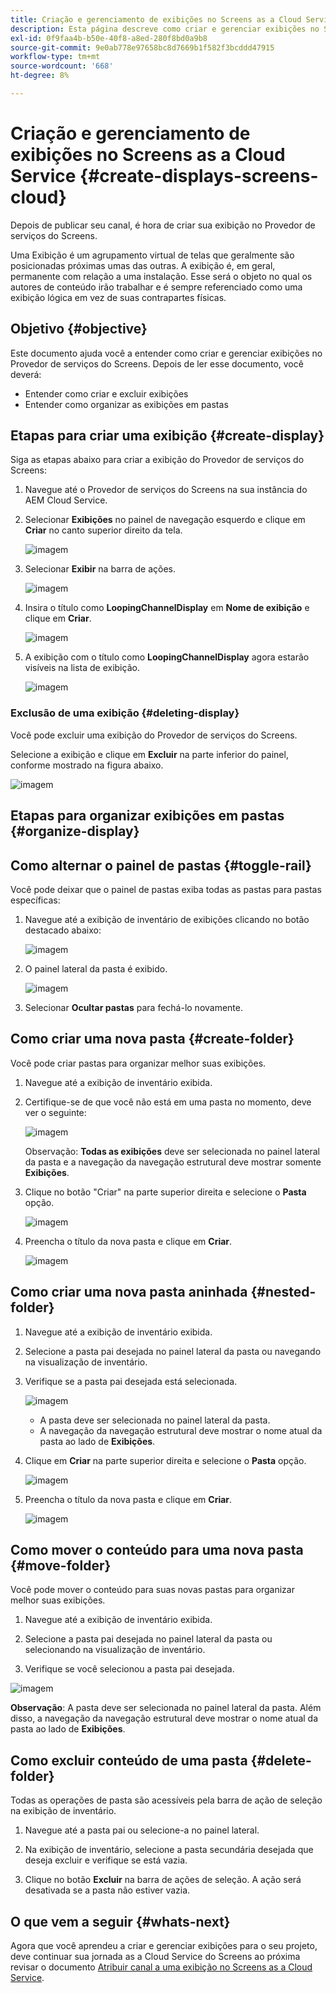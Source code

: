 ```yaml
---
title: Criação e gerenciamento de exibições no Screens as a Cloud Service
description: Esta página descreve como criar e gerenciar exibições no Screens as a Cloud Service.
exl-id: 0f9faa4b-b50e-40f8-a8ed-280f8bd0a9b8
source-git-commit: 9e0ab778e97658bc8d7669b1f582f3bcddd47915
workflow-type: tm+mt
source-wordcount: '668'
ht-degree: 8%

---
```


# Criação e gerenciamento de exibições no Screens as a Cloud Service {#create-displays-screens-cloud}

Depois de publicar seu canal, é hora de criar sua exibição no Provedor de serviços do Screens.

Uma Exibição é um agrupamento virtual de telas que geralmente são posicionadas próximas umas das outras. A exibição é, em geral, permanente com relação a uma instalação. Esse será o objeto no qual os autores de conteúdo irão trabalhar e é sempre referenciado como uma exibição lógica em vez de suas contrapartes físicas.

## Objetivo {#objective}

Este documento ajuda você a entender como criar e gerenciar exibições no Provedor de serviços do Screens. Depois de ler esse documento, você deverá:

* Entender como criar e excluir exibições
* Entender como organizar as exibições em pastas

## Etapas para criar uma exibição {#create-display}

Siga as etapas abaixo para criar a exibição do Provedor de serviços do Screens:

1. Navegue até o Provedor de serviços do Screens na sua instância do AEM Cloud Service.
1. Selecionar **Exibições** no painel de navegação esquerdo e clique em **Criar** no canto superior direito da tela.

   ![imagem](/help/screens-cloud/assets/display/disp-1.png)

1. Selecionar **Exibir** na barra de ações.

   ![imagem](/help/screens-cloud/assets/display/disp-2.png)

1. Insira o título como **LoopingChannelDisplay** em **Nome de exibição** e clique em **Criar**.

   ![imagem](/help/screens-cloud/assets/display/disp3.png)

1. A exibição com o título como **LoopingChannelDisplay** agora estarão visíveis na lista de exibição.

   ![imagem](/help/screens-cloud/assets/display/disp-4.png)

### Exclusão de uma exibição {#deleting-display}

Você pode excluir uma exibição do Provedor de serviços do Screens.

Selecione a exibição e clique em **Excluir** na parte inferior do painel, conforme mostrado na figura abaixo.

![imagem](/help/screens-cloud/assets/display/disp-5.png)

## Etapas para organizar exibições em pastas {#organize-display}

## Como alternar o painel de pastas {#toggle-rail}

Você pode deixar que o painel de pastas exiba todas as pastas para pastas específicas:

1. Navegue até a exibição de inventário de exibições clicando no botão destacado abaixo:

   ![imagem](/help/screens-cloud/assets/display/display-inventory.png)

1. O painel lateral da pasta é exibido.

   ![imagem](/help/screens-cloud/assets/display/toggle-rail.png)

1. Selecionar **Ocultar pastas** para fechá-lo novamente.

## Como criar uma nova pasta {#create-folder}

Você pode criar pastas para organizar melhor suas exibições.

1. Navegue até a exibição de inventário exibida.
1. Certifique-se de que você não está em uma pasta no momento, deve ver o seguinte:

   ![imagem](/help/screens-cloud/assets/display/verify-view.png)

   Observação: **Todas as exibições** deve ser selecionada no painel lateral da pasta e a navegação da navegação estrutural deve mostrar somente **Exibições**.

1. Clique no botão &quot;Criar&quot; na parte superior direita e selecione o **Pasta** opção.

   ![imagem](/help/screens-cloud/assets/display/Createfolder.png)

1. Preencha o título da nova pasta e clique em **Criar**.

   ![imagem](/help/screens-cloud/assets/display/Createfolder2.png)

## Como criar uma nova pasta aninhada {#nested-folder}

1. Navegue até a exibição de inventário exibida.

1. Selecione a pasta pai desejada no painel lateral da pasta ou navegando na visualização de inventário.
1. Verifique se a pasta pai desejada está selecionada.

   ![imagem](/help/screens-cloud/assets/display/Nestedview.png)

   * A pasta deve ser selecionada no painel lateral da pasta.
   * A navegação da navegação estrutural deve mostrar o nome atual da pasta ao lado de **Exibições**.

1. Clique em  **Criar**  na parte superior direita e selecione o **Pasta** opção.

   ![imagem](/help/screens-cloud/assets/display/Createfolder.png)

1. Preencha o título da nova pasta e clique em **Criar**.

   ![imagem](/help/screens-cloud/assets/display/Createfolder2.png)

## Como mover o conteúdo para uma nova pasta {#move-folder}

Você pode mover o conteúdo para suas novas pastas para organizar melhor suas exibições.

1. Navegue até a exibição de inventário exibida.

1. Selecione a pasta pai desejada no painel lateral da pasta ou selecionando na visualização de inventário.

1. Verifique se você selecionou a pasta pai desejada.

![imagem](/help/screens-cloud/assets/display/movetofolder.png)

**Observação**: A pasta deve ser selecionada no painel lateral da pasta. Além disso, a navegação da navegação estrutural deve mostrar o nome atual da pasta ao lado de **Exibições**.

## Como excluir conteúdo de uma pasta {#delete-folder}

Todas as operações de pasta são acessíveis pela barra de ação de seleção na exibição de inventário.

1. Navegue até a pasta pai ou selecione-a no painel lateral.

1. Na exibição de inventário, selecione a pasta secundária desejada que deseja excluir e verifique se está vazia.

1. Clique no botão **Excluir** na barra de ações de seleção. A ação será desativada se a pasta não estiver vazia.


## O que vem a seguir {#whats-next}

Agora que você aprendeu a criar e gerenciar exibições para o seu projeto, deve continuar sua jornada as a Cloud Service do Screens ao próxima revisar o documento [Atribuir canal a uma exibição no Screens as a Cloud Service](https://experienceleague.adobe.com/docs/experience-manager-cloud-service/screens-as-cloud-service/create-content/assigning-channels-to-display.html?lang=en).
